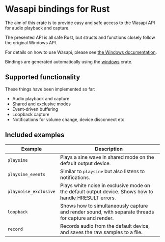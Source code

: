 # Wasapi bindings for Rust

The aim of this crate is to provide easy and safe access to the Wasapi API for audio playback and capture. 

The presented API is all safe Rust, but structs and functions closely follow the original Windows API. 

For details on how to use Wasapi, please see [the Windows documentation](https://docs.microsoft.com/en-us/windows/win32/coreaudio/core-audio-interfaces).

Bindings are generated automatically using the [windows](https://crates.io/crates/windows) crate.

## Supported functionality

These things have been implemented so far:

- Audio playback and capture
- Shared and exclusive modes
- Event-driven buffering
- Loopback capture
- Notifications for volume change, device disconnect etc

## Included examples

| Example               | Description                                                                                            |
| --------------------- | ------------------------------------------------------------------------------------------------------ |
| `playsine`            | Plays a sine wave in shared mode on the default output device.                                         |
| `playsine_events`     | Similar to `playsine` but also listens to notifications.                                               |
| `playnoise_exclusive` | Plays white noise in exclusive mode on the default output device. Shows how to handle HRESULT errors.  |
| `loopback`            | Shows how to simultaneously capture and render sound, with separate threads for capture and render.    |
| `record`              | Records audio from the default device, and saves the raw samples to a file.                            |

